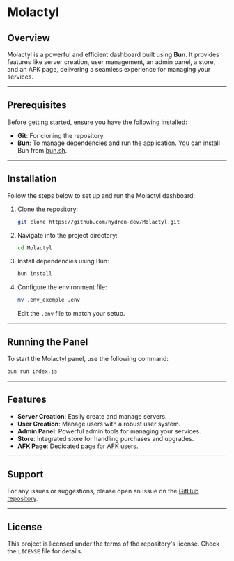 # Molactyl

## Overview

Molactyl is a powerful and efficient dashboard built using **Bun**. It provides features like server creation, user management, an admin panel, a store, and an AFK page, delivering a seamless experience for managing your services.

---

## Prerequisites

Before getting started, ensure you have the following installed:

- **Git**: For cloning the repository.
- **Bun**: To manage dependencies and run the application. You can install Bun from [bun.sh](https://bun.sh).

---

## Installation

Follow the steps below to set up and run the Molactyl dashboard:

1. Clone the repository:
   ```bash
   git clone https://github.com/hydren-dev/Molactyl.git
   ```

2. Navigate into the project directory:
   ```bash
   cd Molactyl
   ```

3. Install dependencies using Bun:
   ```bash
   bun install
   ```

4. Configure the environment file:
   ```bash
   mv .env_exemple .env
   ```

   Edit the `.env` file to match your setup.

---

## Running the Panel

To start the Molactyl panel, use the following command:

```bash
bun run index.js
```

---

## Features

- **Server Creation**: Easily create and manage servers.
- **User Creation**: Manage users with a robust user system.
- **Admin Panel**: Powerful admin tools for managing your services.
- **Store**: Integrated store for handling purchases and upgrades.
- **AFK Page**: Dedicated page for AFK users.

---

## Support

For any issues or suggestions, please open an issue on the [GitHub repository](https://github.com/hydren-dev/Molactyl).

---

## License

This project is licensed under the terms of the repository's license. Check the `LICENSE` file for details.
